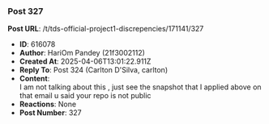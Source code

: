### Post 327
**Post URL**: /t/tds-official-project1-discrepencies/171141/327
- **ID**: 616078
- **Author**: HariOm Pandey (21f3002112)
- **Created At**: 2025-04-06T13:01:22.911Z
- **Reply To**: Post 324 (Carlton D'Silva, carlton)
- **Content**:  
  I am not talking about this , just see the snapshot that I applied above on that email u said your repo is not public
- **Reactions**: None
- **Post Number**: 327

